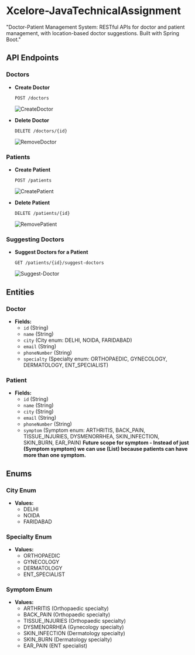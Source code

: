 # Xcelore-JavaTechnicalAssignment
"Doctor-Patient Management System: RESTful APIs for doctor and patient management, with location-based doctor suggestions. Built with Spring Boot."

## API Endpoints

### Doctors

- **Create Doctor**
    ```
    POST /doctors
    ```
  ![CreateDoctor](https://github.com/lakshay-rajput4/Xcelore-JavaTechnicalAssignment/assets/137695779/a6d5b69b-3dff-4272-aa9f-c196f7d505c0)


- **Delete Doctor**
    ```
    DELETE /doctors/{id}
    ```
    ![RemoveDoctor](https://github.com/lakshay-rajput4/Xcelore-JavaTechnicalAssignment/assets/137695779/bc61c658-a2d8-4f59-acd7-f5db895b08fc)


### Patients

- **Create Patient**
    ```
    POST /patients
    ```
   ![CreatePatient](https://github.com/lakshay-rajput4/Xcelore-JavaTechnicalAssignment/assets/137695779/3e9e1bff-89bd-4b64-81f5-c806a5a835a0)


- **Delete Patient**
    ```
    DELETE /patients/{id}
    ```
    ![RemovePatient](https://github.com/lakshay-rajput4/Xcelore-JavaTechnicalAssignment/assets/137695779/d364cdbd-f4b7-461f-8b51-246977d959b8)


### Suggesting Doctors

- **Suggest Doctors for a Patient**
    ```
    GET /patients/{id}/suggest-doctors
    ```
  ![Suggest-Doctor](https://github.com/lakshay-rajput4/Xcelore-JavaTechnicalAssignment/assets/137695779/1a9809ba-641e-4d05-926e-9c8969f41fc2)


## Entities

### Doctor

- **Fields:**
    - `id` (String)
    - `name` (String)
    - `city` (City enum: DELHI, NOIDA, FARIDABAD)
    - `email` (String)
    - `phoneNumber` (String)
    - `specialty` (Specialty enum: ORTHOPAEDIC, GYNECOLOGY, DERMATOLOGY, ENT_SPECIALIST)

### Patient

- **Fields:**
    - `id` (String)
    - `name` (String)
    - `city` (String)
    - `email` (String)
    - `phoneNumber` (String)
    - `symptom` (Symptom enum: ARTHRITIS, BACK_PAIN, TISSUE_INJURIES, DYSMENORRHEA, SKIN_INFECTION, SKIN_BURN, EAR_PAIN)
          **Future scope for symptom - Instead of just (Symptom symptom) we can use (List<Symptom>) because patients can have more than one symptom.**

## Enums

### City Enum

- **Values:**
    - DELHI
    - NOIDA
    - FARIDABAD

### Specialty Enum

- **Values:**
    - ORTHOPAEDIC
    - GYNECOLOGY
    - DERMATOLOGY
    - ENT_SPECIALIST

### Symptom Enum

- **Values:**
    - ARTHRITIS (Orthopaedic specialty)
    - BACK_PAIN (Orthopaedic specialty)
    - TISSUE_INJURIES (Orthopaedic specialty)
    - DYSMENORRHEA (Gynecology specialty)
    - SKIN_INFECTION (Dermatology specialty)
    - SKIN_BURN (Dermatology specialty)
    - EAR_PAIN (ENT specialist)

